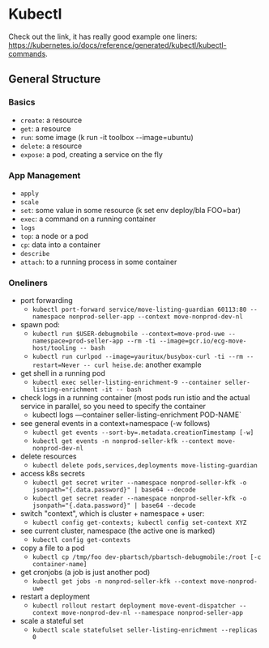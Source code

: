 # Kubectl

Check out the link, it has really good example one liners: <https://kubernetes.io/docs/reference/generated/kubectl/kubectl-commands>.

## General Structure

### Basics
* `create`: a resource
* `get`: a resource
* `run`: some image (k run -it toolbox --image=ubuntu)
* `delete`: a resource
* `expose`: a pod, creating a service on the fly

### App Management
* `apply`
* `scale`
* `set`: some value in some resource (k set env deploy/bla FOO=bar)
* `exec`: a command on a running container
* `logs`
* `top`: a node or a pod
* `cp`: data into a container
* `describe`
* `attach`: to a running process in some container

### Oneliners

* port forwarding
  * `kubectl port-forward service/move-listing-guardian 60113:80 --namespace nonprod-seller-app --context move-nonprod-dev-nl`
* spawn pod:
  * `kubectl run $USER-debugmobile --context=move-prod-uwe --namespace=prod-seller-app --rm -ti --image=gcr.io/ecg-move-host/tooling -- bash`
  * `kubectl run curlpod --image=yauritux/busybox-curl -ti --rm --restart=Never -- curl heise.de`: another example
* get shell in a running pod
  * `kubectl exec seller-listing-enrichment-9 --container seller-listing-enrichment -it -- bash`
* check logs in a running container (most pods run istio and the actual service in parallel, so you need to specify the container
  * kubectl logs —container seller-listing-enrichment POD-NAME`
* see general events in a context+namespace (-w follows)
  * `kubectl get events --sort-by=.metadata.creationTimestamp [-w]`
  * `kubectl get events -n nonprod-seller-kfk --context move-nonprod-dev-nl`
* delete resources
  * `kubectl delete pods,services,deployments move-listing-guardian`
* access k8s secrets
  * `kubectl get secret writer --namespace nonprod-seller-kfk -o jsonpath="{.data.password}" | base64 --decode`
  * `kubectl get secret reader --namespace nonprod-seller-kfk -o jsonpath="{.data.password}" | base64 --decode`
* switch "context", which is cluster + namespace + user:
  * `kubectl config get-contexts; kubectl config set-context XYZ`
* see current cluster, namespace (the active one is marked)
  * `kubectl config get-contexts`
* copy a file to a pod
  * `kubectl cp /tmp/foo dev-pbartsch/pbartsch-debugmobile:/root [-c container-name]`
* get cronjobs (a job is just another pod)
  * `kubectl get jobs -n nonprod-seller-kfk --context move-nonprod-uwe`
* restart a deployment
  * `kubectl rollout restart deployment move-event-dispatcher --context move-nonprod-dev-nl --namespace nonprod-seller-app`
* scale a stateful set
  * `kubectl scale statefulset seller-listing-enrichment --replicas 0`

